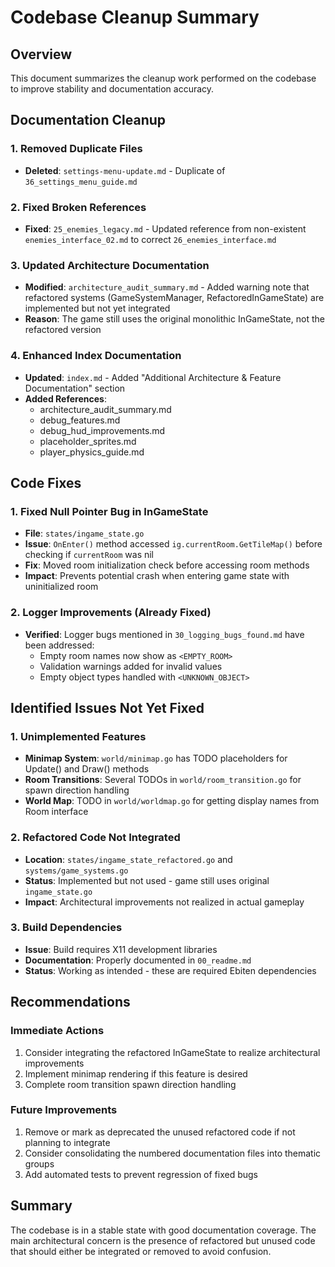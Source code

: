 # Codebase Cleanup Summary

## Overview
This document summarizes the cleanup work performed on the codebase to improve stability and documentation accuracy.

## Documentation Cleanup

### 1. Removed Duplicate Files
- **Deleted**: `settings-menu-update.md` - Duplicate of `36_settings_menu_guide.md`

### 2. Fixed Broken References
- **Fixed**: `25_enemies_legacy.md` - Updated reference from non-existent `enemies_interface_02.md` to correct `26_enemies_interface.md`

### 3. Updated Architecture Documentation
- **Modified**: `architecture_audit_summary.md` - Added warning note that refactored systems (GameSystemManager, RefactoredInGameState) are implemented but not yet integrated
- **Reason**: The game still uses the original monolithic InGameState, not the refactored version

### 4. Enhanced Index Documentation
- **Updated**: `index.md` - Added "Additional Architecture & Feature Documentation" section
- **Added References**: 
  - architecture_audit_summary.md
  - debug_features.md
  - debug_hud_improvements.md
  - placeholder_sprites.md
  - player_physics_guide.md

## Code Fixes

### 1. Fixed Null Pointer Bug in InGameState
- **File**: `states/ingame_state.go`
- **Issue**: `OnEnter()` method accessed `ig.currentRoom.GetTileMap()` before checking if `currentRoom` was nil
- **Fix**: Moved room initialization check before accessing room methods
- **Impact**: Prevents potential crash when entering game state with uninitialized room

### 2. Logger Improvements (Already Fixed)
- **Verified**: Logger bugs mentioned in `30_logging_bugs_found.md` have been addressed:
  - Empty room names now show as `<EMPTY_ROOM>`
  - Validation warnings added for invalid values
  - Empty object types handled with `<UNKNOWN_OBJECT>`

## Identified Issues Not Yet Fixed

### 1. Unimplemented Features
- **Minimap System**: `world/minimap.go` has TODO placeholders for Update() and Draw() methods
- **Room Transitions**: Several TODOs in `world/room_transition.go` for spawn direction handling
- **World Map**: TODO in `world/worldmap.go` for getting display names from Room interface

### 2. Refactored Code Not Integrated
- **Location**: `states/ingame_state_refactored.go` and `systems/game_systems.go`
- **Status**: Implemented but not used - game still uses original `ingame_state.go`
- **Impact**: Architectural improvements not realized in actual gameplay

### 3. Build Dependencies
- **Issue**: Build requires X11 development libraries
- **Documentation**: Properly documented in `00_readme.md`
- **Status**: Working as intended - these are required Ebiten dependencies

## Recommendations

### Immediate Actions
1. Consider integrating the refactored InGameState to realize architectural improvements
2. Implement minimap rendering if this feature is desired
3. Complete room transition spawn direction handling

### Future Improvements
1. Remove or mark as deprecated the unused refactored code if not planning to integrate
2. Consider consolidating the numbered documentation files into thematic groups
3. Add automated tests to prevent regression of fixed bugs

## Summary
The codebase is in a stable state with good documentation coverage. The main architectural concern is the presence of refactored but unused code that should either be integrated or removed to avoid confusion.